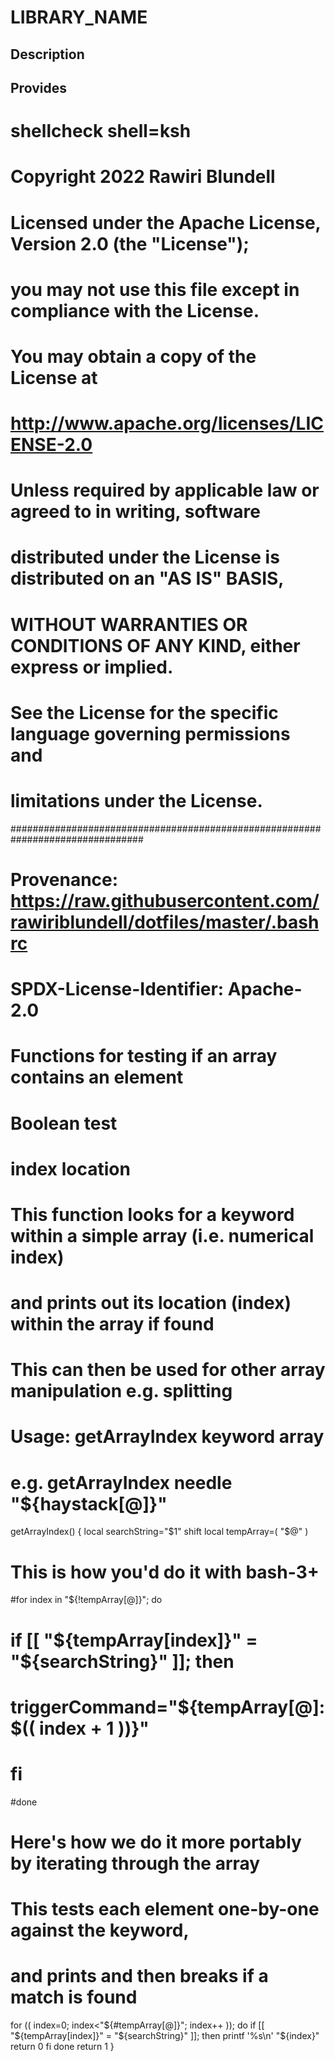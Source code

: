 # LIBRARY_NAME

## Description

## Provides
# shellcheck shell=ksh

# Copyright 2022 Rawiri Blundell
#
# Licensed under the Apache License, Version 2.0 (the "License");
# you may not use this file except in compliance with the License.
# You may obtain a copy of the License at
#
#     http://www.apache.org/licenses/LICENSE-2.0
#
# Unless required by applicable law or agreed to in writing, software
# distributed under the License is distributed on an "AS IS" BASIS,
# WITHOUT WARRANTIES OR CONDITIONS OF ANY KIND, either express or implied.
# See the License for the specific language governing permissions and
# limitations under the License.
################################################################################
# Provenance: https://raw.githubusercontent.com/rawiriblundell/dotfiles/master/.bashrc
# SPDX-License-Identifier: Apache-2.0

# Functions for testing if an array contains an element

# Boolean test

# index location

# This function looks for a keyword within a simple array (i.e. numerical index)
# and prints out its location (index) within the array if found
# This can then be used for other array manipulation e.g. splitting
# Usage: getArrayIndex keyword array
# e.g. getArrayIndex needle "${haystack[@]}"
getArrayIndex() {
  local searchString="$1"
  shift
  local tempArray=( "$@" )
  # This is how you'd do it with bash-3+
  #for index in "${!tempArray[@]}"; do
  #  if [[ "${tempArray[index]}" = "${searchString}" ]]; then
  #    triggerCommand="${tempArray[@]:$(( index + 1 ))}"
  #  fi
  #done
  # Here's how we do it more portably by iterating through the array
  # This tests each element one-by-one against the keyword,
  # and prints and then breaks if a match is found
  for (( index=0; index<"${#tempArray[@]}"; index++ )); do
    if [[ "${tempArray[index]}" = "${searchString}" ]]; then
      printf '%s\n' "${index}"
      return 0
    fi
  done
  return 1
}
